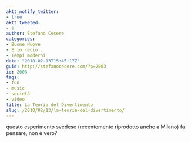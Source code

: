 ```yaml
---
aktt_notify_twitter:
- true
aktt_tweeted:
- 1
author: Stefano Cecere
categories:
- Buone Nuove
- E io cecio..
- Tempi moderni
date: "2010-02-13T15:45:17Z"
guid: http://stefanocecere.com/?p=2003
id: 2003
tags:
- fun
- music
- società
- video
title: La Teoria del Divertimento
slug: /2010/02/13/la-teoria-del-divertimento/
---
```


questo esperimento svedese (recentemente riprodotto anche a Milano) fa pensare, non è vero?